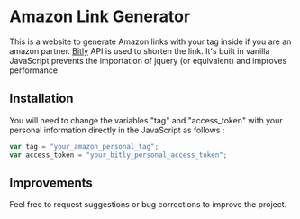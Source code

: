 # Amazon Link Generator

This is a website to generate Amazon links with your tag inside if you are an amazon partner. [Bitly](https://bitly.com/) API is used to shorten the link.
It's built in vanilla JavaScript prevents the importation of jquery (or equivalent) and improves performance


## Installation

You will need to change the variables "tag" and "access_token" with your personal information directly in the JavaScript as follows :

```javascript
var tag = "your_amazon_personal_tag";
var access_token = "your_bitly_personal_access_token";
```

## Improvements

Feel free to request suggestions or bug corrections to improve the project.
